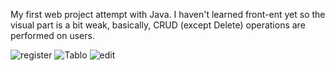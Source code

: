 My first web project attempt with Java.
I haven't learned front-ent yet so the visual part is a bit weak, basically, CRUD (except Delete) operations are performed on users.

![register](https://github.com/kadircali/FirstWebApp/assets/105135325/be7daf5b-8983-4e80-a876-f5d9b49d901c)
![Tablo](https://github.com/kadircali/FirstWebApp/assets/105135325/3e292fb9-871d-4d90-824c-6355aa3d7baa)
![edit](https://github.com/kadircali/FirstWebApp/assets/105135325/0f673905-eccd-4f3e-97ba-1841c2429311)
